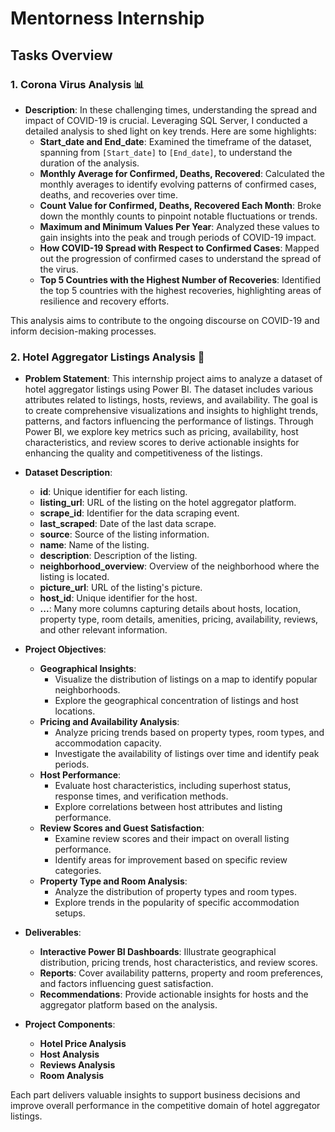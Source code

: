 # Mentorness Internship

## Tasks Overview

### 1. **Corona Virus Analysis** 📊
   - **Description**: In these challenging times, understanding the spread and impact of COVID-19 is crucial. Leveraging SQL Server, I conducted a detailed analysis to shed light on key trends. Here are some highlights:
     - **Start_date and End_date**: Examined the timeframe of the dataset, spanning from `[Start_date]` to `[End_date]`, to understand the duration of the analysis.
     - **Monthly Average for Confirmed, Deaths, Recovered**: Calculated the monthly averages to identify evolving patterns of confirmed cases, deaths, and recoveries over time.
     - **Count Value for Confirmed, Deaths, Recovered Each Month**: Broke down the monthly counts to pinpoint notable fluctuations or trends.
     - **Maximum and Minimum Values Per Year**: Analyzed these values to gain insights into the peak and trough periods of COVID-19 impact.
     - **How COVID-19 Spread with Respect to Confirmed Cases**: Mapped out the progression of confirmed cases to understand the spread of the virus.
     - **Top 5 Countries with the Highest Number of Recoveries**: Identified the top 5 countries with the highest recoveries, highlighting areas of resilience and recovery efforts.

   This analysis aims to contribute to the ongoing discourse on COVID-19 and inform decision-making processes.

### 2. **Hotel Aggregator Listings Analysis** 🏨
   - **Problem Statement**: This internship project aims to analyze a dataset of hotel aggregator listings using Power BI. The dataset includes various attributes related to listings, hosts, reviews, and availability. The goal is to create comprehensive visualizations and insights to highlight trends, patterns, and factors influencing the performance of listings. Through Power BI, we explore key metrics such as pricing, availability, host characteristics, and review scores to derive actionable insights for enhancing the quality and competitiveness of the listings.

   - **Dataset Description**:
     - **id**: Unique identifier for each listing.
     - **listing_url**: URL of the listing on the hotel aggregator platform.
     - **scrape_id**: Identifier for the data scraping event.
     - **last_scraped**: Date of the last data scrape.
     - **source**: Source of the listing information.
     - **name**: Name of the listing.
     - **description**: Description of the listing.
     - **neighborhood_overview**: Overview of the neighborhood where the listing is located.
     - **picture_url**: URL of the listing's picture.
     - **host_id**: Unique identifier for the host.
     - **...**: Many more columns capturing details about hosts, location, property type, room details, amenities, pricing, availability, reviews, and other relevant information.

   - **Project Objectives**:
     - **Geographical Insights**:
       - Visualize the distribution of listings on a map to identify popular neighborhoods.
       - Explore the geographical concentration of listings and host locations.
     - **Pricing and Availability Analysis**:
       - Analyze pricing trends based on property types, room types, and accommodation capacity.
       - Investigate the availability of listings over time and identify peak periods.
     - **Host Performance**:
       - Evaluate host characteristics, including superhost status, response times, and verification methods.
       - Explore correlations between host attributes and listing performance.
     - **Review Scores and Guest Satisfaction**:
       - Examine review scores and their impact on overall listing performance.
       - Identify areas for improvement based on specific review categories.
     - **Property Type and Room Analysis**:
       - Analyze the distribution of property types and room types.
       - Explore trends in the popularity of specific accommodation setups.

   - **Deliverables**:
     - **Interactive Power BI Dashboards**: Illustrate geographical distribution, pricing trends, host characteristics, and review scores.
     - **Reports**: Cover availability patterns, property and room preferences, and factors influencing guest satisfaction.
     - **Recommendations**: Provide actionable insights for hosts and the aggregator platform based on the analysis.

   - **Project Components**:
     - **Hotel Price Analysis**
     - **Host Analysis**
     - **Reviews Analysis**
     - **Room Analysis**

   Each part delivers valuable insights to support business decisions and improve overall performance in the competitive domain of hotel aggregator listings.


